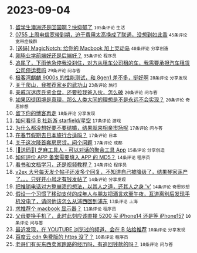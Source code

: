 # 2023-09-04

1. [留学生澳洲还是回国啊？快抑郁了](https://www.v2ex.com/t/970634) `105条评论` `生活`
1. [0755 上周电信宽带到期，迫于费用太高换成了联通，没想到如此香](https://www.v2ex.com/t/970652) `45条评论` `宽带症候群`
1. [[送码] MagicNotch: 给你的 Macbook 加上灵动岛](https://www.v2ex.com/t/970655) `40条评论` `分享创造`
1. [刚毕业学前端好还是后端好？](https://www.v2ex.com/t/970694) `35条评论` `程序员`
1. [追尾了，下雨他急停我没刹住，对方从租车公司租的车，我需要承担汽车租赁公司停运费吗](https://www.v2ex.com/t/970664) `29条评论` `问与答`
1. [极客湾麒麟 9000s 的性能测试，和 8gen1 差不多，挺好啊](https://www.v2ex.com/t/970650) `28条评论` `分享发现`
1. [关于爬山，我推荐家乡的武功山](https://www.v2ex.com/t/970635) `23条评论` `旅行`
1. [亲戚沉迷庞氏资金盘，还要拉我爸入伙，怎么破](https://www.v2ex.com/t/970725) `20条评论` `问与答`
1. [如果囚徒困境是真理，那么人类大同的理想是不是永远不会实现？](https://www.v2ex.com/t/970656) `20条评论` `奇思妙想`
1. [留下你的博客再走](https://www.v2ex.com/t/970639) `18条评论` `分享发现`
1. [如何看待 B 社新游 starfield/星空](https://www.v2ex.com/t/970687) `17条评论` `游戏`
1. [为什么都没想好要不要结婚，结果就来相亲市场呢](https://www.v2ex.com/t/970678) `17条评论` `问与答`
1. [在春节假期去日本旅行合适吗？](https://www.v2ex.com/t/970659) `17条评论` `日本`
1. [关于这次降首套房房贷，问个问题](https://www.v2ex.com/t/970643) `17条评论` `成都`
1. [[🎉送码🎉] 芝麻工具人 - 可以对话的聚合工具 App](https://www.v2ex.com/t/970674) `15条评论` `分享创造`
1. [如何评价 APP 备案需要填入 APP 的 MD5？](https://www.v2ex.com/t/970680) `14条评论` `程序员`
1. [看书和文档学习，还是视频教程？](https://www.v2ex.com/t/970675) `14条评论` `程序员`
1. [v2ex 大号每天发个帖子还发多个回复，不知道自己被降级了，结果琴家荡产了。。。只好开小号才有钱发帖了](https://www.v2ex.com/t/970662) `14条评论` `分享发现`
1. [把推销电话对方整崩溃的想法，以其人之道，还其人之身 'v'](https://www.v2ex.com/t/970661) `14条评论` `奇思妙想`
1. [假设一个习惯了移动支付的成年人与朋友把酒言欢至午夜，互道离别后发现手机没电了，请问他该怎么从浦西回到浦东](https://www.v2ex.com/t/970669) `13条评论` `上海`
1. [求推荐个 macbook 显示器？](https://www.v2ex.com/t/970673) `11条评论` `程序员`
1. [父母要换手机了，此时此刻应该直接 5200 买 iPhone14 还是等 iPhone15?](https://www.v2ex.com/t/970712) `10条评论` `问与答`
1. [最近发现，在 YOUTUBE 浏览过的频道，会在 B 站给推荐](https://www.v2ex.com/t/970699) `10条评论` `分享发现`
1. [百度云 cdn 免费版的 https 没了？](https://www.v2ex.com/t/970696) `10条评论` `程序员`
1. [老哥们有买东西卖家跑路的经历吗，有追回钱款的吗？](https://www.v2ex.com/t/970660) `10条评论` `问与答`
